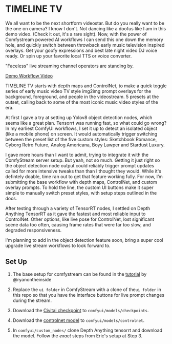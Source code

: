 # TIMELINE TV

We all want to be the next shortform videostar. But do you really want to be the one on camera? I know I don't. Not dancing like a doofus like I am in this demo video. (Check it out, it's a rare sight). Now, with the power of Comfystream powered AI workflows I can send this one down the memory hole, and quickly switch between throwback early music television inspired overlays. Get your goofy expressions and best late night video DJ voice ready. Or spin up your favorite local TTS or voice converter. 

"Faceless" live streaming channel operators are standing by.  

[Demo Workflow Video](https://youtu.be/Y0i9hiX1740)

TIMELINE TV starts with depth maps and ControlNet, to make a quick toggle series of early music video TV style img2img prompt overlays for the background, foreground, and people in the videostream. 5 presets at the outset, calling back to some of the most iconic music video styles of the era.

At first I gave a try at setting up Yolov8 object detection nodes, which seems like a great plan. Tensorrt was running fast, so what could go wrong? In my earliest ComfyUI workflows, I set it up to detect an isolated object (like a mobile phone) on screen. It would automatically trigger switching between the preset list of the five custom styles: Sketchbook Romance, Cyborg Retro Future, Analog Americana, Boyy Lawper and Stardust Luxury.

I gave more hours than I want to admit, trying to integrate it with the ComfyStream server setup. But yeah, not so much. Getting it just right so the object detection node output could reliably trigger prompt updates called for more intensive tweaks than than I thought they would. While it's defintely doable, time ran out to get that feature working fully. For now, I’m submitting the base workflow with depth maps, ControlNet, and custom overlay prompts. To hold the line, the custom UI buttons make it super simple to manually switch preset styles, with setup steps outlined in the docs.

After testing through a variety of TensorRT nodes, I settled on Depth Anything TensorRT as it gave the fastest and most reliable input to ControlNet. Other options, like live pose for ControlNet, lost significant scene data too often, causing frame rates that were far too slow, and degraded responsiveness.

I'm planning to add in the object detection feature soon, bring a super cool upgrade live stream workflows to look forward to.

## Set Up 
1. The base setup for comfystream can be found in the [tutorial](https://livepeer.notion.site/ComfyStream-Dev-Environment-Setup-15d0a3485687802e9528d26050142d82) by @ryanontheinside

2. Replace the `ui folder` in ComfyStream with a clone of the`ui folder` in this repo so that you have the interface buttons for live prompt changes during the stream.

3. Download the [Civitai checkpoint](https://civitai.com/models/97744?modelVersionId=357360) to `comfyui/models/checkpoints`. 

4. Download the [controlnet model](https://huggingface.co/lllyasviel/ControlNet/blob/main/models/control_sd15_depth.pth) to `comfyui/models/controlnet`.

5. In `comfyui/custom_nodes/` clone Depth Anything tensorrt and download the model. Follow the *exact* steps from Eric's setup at Step 3. 